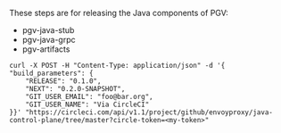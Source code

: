 These steps are for releasing the Java components of PGV:
- pgv-java-stub
- pgv-java-grpc
- pgv-artifacts

```
curl -X POST -H "Content-Type: application/json" -d '{
"build_parameters": {
    "RELEASE": "0.1.0",
    "NEXT": "0.2.0-SNAPSHOT",
    "GIT_USER_EMAIL": "foo@bar.org",
    "GIT_USER_NAME": "Via CircleCI"
}}' "https://circleci.com/api/v1.1/project/github/envoyproxy/java-control-plane/tree/master?circle-token=<my-token>"
```
